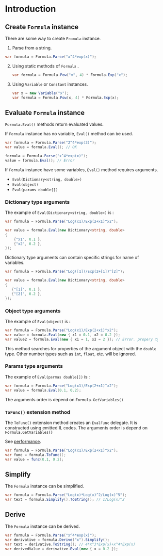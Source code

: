 # Introduction

## Create `Formula` instance

There are some way to create `Fromula` instance.

1.  Parse from a string.

   ```c#
   var formula = Formula.Parse("x^4*exp(x)");
   ```

2. Using static methods of `Formula` .

   ```c#
   var formula = Formula.Pow("x", 4) * Formula.Exp("x");
   ```

3. Using `Variable` or `Constant` instances.

   ```c#
   var x = new Variable("x");
   var formula = Formula.Pow(x, 4) * Formula.Exp(x);
   ```

   

## Evaluate `Formula` instance

 `Formula.Eval()` methods return evaluated values.

If `Formula` instance has no variable, `Eval()` method can be used.

```c#
var formula = Formula.Parse("2^4*exp(3)");
var value = formula.Eval(); // OK

formula = Formula.Parse("x^4*exp(x)");
value = formula.Eval(); // Error
```

If `Formula` instance have some variables, `Eval()` method requires arguments. 

- `Eval(Dictionary<string, double>)`
- `Eval(object)`
- `Eval(params double[])`



### Dictionary type arguments

The example of `Eval(Dictionary<string, double>)` is :

 ```c#
 var formula = Formula.Parse("Log(x1)/Exp(2+x1)^x2");
 
 var value = formula.Eval(new Dictionary<string, double>
 {
     {"x1", 0.1 },
     {"x2", 0.2 },
 });
 ```

Dictionary type arguments can contain specific strings for name of variables.

 ```c#
var formula = Formula.Parse("Log([1])/Exp(2+[1])^[2]");

var value = formula.Eval(new Dictionary<string, double>
{
    {"[1]", 0.1 },
    {"[2]", 0.2 },
});
 ```



### Object type arguments

The example of `Eval(object)` is :

```c#
var formula = Formula.Parse("Log(x1)/Exp(2+x1)^x2");
var value = formula.Eval(new { x1 = 0.1, x2 = 0.2 });
var value2 = formula.Eval(new { x1 = 1, x2 = 2 }); // Error. propery type must be `double`
```

This method searches for properties of the argument object with the `double` type. Other number types such as `int`, `float`, etc. will be ignored.



### Params type arguments

The example of `Eval(parmas double[])` is :

```c#
var formula = Formula.Parse("Log(x1)/Exp(2+x1)^x2");
var value = formula.Eval(0.1, 0.2);
```

The arguments order is depend on `Formula.GetVariables()`



### `ToFunc()` extension method

The `ToFunc()` extension method creates an `EvalFunc` delegate. It is constructed using emitted IL codes. The arguments order is depend on `Formula.GetVariables()`

See [performance](./performance.md).

```c#
var formula = Formula.Parse("Log(x1)/Exp(2+x1)^x2");
var func = formula.ToFunc();
var value = func(0.1, 0.2);
```



## Simplify

The `Formula` instance can be simplified.

```c#
var formula = Formula.Parse("Log(x)*Log(x)^2/Log(x)^5");
var text = formula.Simplify().ToString(); // 1/Log(x)^2
```



## Derive

The `Formula` instance can be derived.

```c#
var formula = Formula.Parse("x^4*exp(x)");
var derivative = formula.Derive("x").Simplify();
var text = derivative.ToString(); // 4*x^3*Exp(x)+x^4*Exp(x)
var derivedValue = derivative.Eval(new { x = 0.2 });
```




